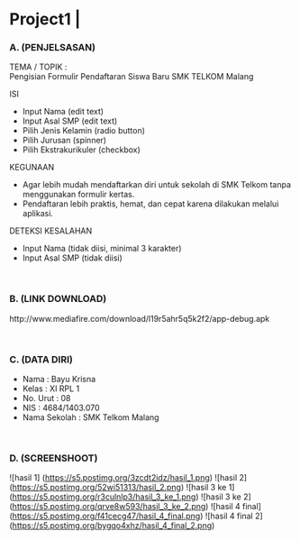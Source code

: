 # Project1 | 

### A. (PENJELSASAN)

TEMA / TOPIK :
<br> Pengisian Formulir Pendaftaran Siswa Baru SMK TELKOM Malang

ISI
- Input Nama (edit text)
- Input Asal SMP (edit text)
- Pilih Jenis Kelamin (radio button)
- Pilih Jurusan (spinner)
- Pilih Ekstrakurikuler (checkbox)

KEGUNAAN
- Agar lebih mudah mendaftarkan diri untuk sekolah di SMK Telkom tanpa menggunakan formulir kertas.
- Pendaftaran lebih praktis, hemat, dan cepat karena dilakukan melalui aplikasi.

DETEKSI KESALAHAN
- Input Nama (tidak diisi, minimal 3 karakter)
- Input Asal SMP (tidak diisi)

<br>

### B. (LINK DOWNLOAD)
<p> http://www.mediafire.com/download/l19r5ahr5q5k2f2/app-debug.apk </p>

<br>

### C. (DATA DIRI)
- Nama          : Bayu Krisna
- Kelas         : XI RPL 1
- No. Urut      : 08
- NIS           : 4684/1403.070
- Nama Sekolah  : SMK Telkom Malang

<br>

### D. (SCREENSHOOT)
![hasil 1] (https://s5.postimg.org/3zcdt2idz/hasil_1.png)
![hasil 2] (https://s5.postimg.org/52wi51313/hasil_2.png)
![hasil 3 ke 1] (https://s5.postimg.org/r3culnlp3/hasil_3_ke_1.png)
![hasil 3 ke 2] (https://s5.postimg.org/qrve8w593/hasil_3_ke_2.png)
![hasil 4 final] (https://s5.postimg.org/f41cecg47/hasil_4_final.png)
![hasil 4 final 2] (https://s5.postimg.org/bygqo4xhz/hasil_4_final_2.png)
